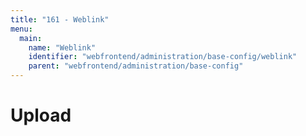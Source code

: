 ```yaml
---
title: "161 - Weblink"
menu:
  main:
    name: "Weblink"
    identifier: "webfrontend/administration/base-config/weblink"
    parent: "webfrontend/administration/base-config"
---
```

# Upload

